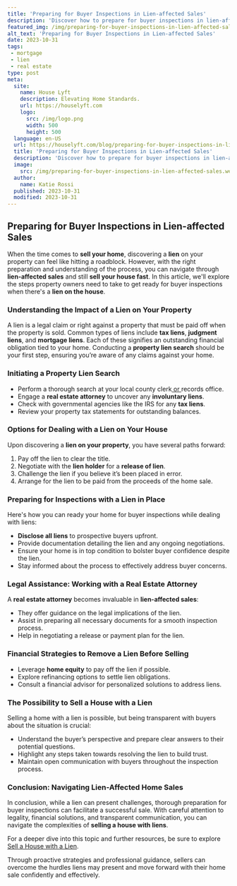 ```yaml
---
title: 'Preparing for Buyer Inspections in Lien-affected Sales'
description: 'Discover how to prepare for buyer inspections in lien-affected sales. Get expert tips and insights to satisfy the curious buyer without surprises.'
featured_img: /img/preparing-for-buyer-inspections-in-lien-affected-sales.webp
alt_text: 'Preparing for Buyer Inspections in Lien-affected Sales'
date: 2023-10-31
tags:
 - mortgage
 - lien
 - real estate
type: post
meta:
  site:
    name: House Lyft
    description: Elevating Home Standards.
    url: https://houselyft.com
    logo:
      src: /img/logo.png
      width: 500
      height: 500
  language: en-US
  url: https://houselyft.com/blog/preparing-for-buyer-inspections-in-lien-affected-sales
  title: 'Preparing for Buyer Inspections in Lien-affected Sales'
  description: 'Discover how to prepare for buyer inspections in lien-affected sales. Get expert tips and insights to satisfy the curious buyer without surprises.'
  image:
    src: /img/preparing-for-buyer-inspections-in-lien-affected-sales.webp
  author:
    name: Katie Rossi
  published: 2023-10-31
  modified: 2023-10-31
---
```



## Preparing for Buyer Inspections in Lien-affected Sales

When the time comes to **sell your home**, discovering a **lien** on your property can feel like hitting a roadblock. However, with the right preparation and understanding of the process, you can navigate through **lien-affected sales** and still **sell your house fast**. In this article, we'll explore the steps property owners need to take to get ready for buyer inspections when there's a **lien on the house**.

### Understanding the Impact of a Lien on Your Property

A lien is a legal claim or right against a property that must be paid off when the property is sold. Common types of liens include **tax liens**, **judgment liens**, and **mortgage liens**. Each of these signifies an outstanding financial obligation tied to your home. Conducting a **property lien search** should be your first step, ensuring you’re aware of any claims against your home.

### Initiating a Property Lien Search
  - Perform a thorough search at your local county clerk[  or  ](https://houselyft.com/blog/best-practices-for-communicating-with-lien-holders)records office.
  - Engage a **real estate attorney** to uncover any **involuntary liens**.
  - Check with governmental agencies like the IRS for any **tax liens**.
  - Review your property tax statements for outstanding balances.

### Options for Dealing with a Lien on Your House

Upon discovering a **lien on your property**, you have several paths forward:

1. Pay off the lien to clear the title.
2. Negotiate with the **lien holder** for a **release of lien**.
3. Challenge the lien if you believe it’s been placed in error.
4. Arrange for the lien to be paid from the proceeds of the home sale.

### Preparing for Inspections with a Lien in Place

Here's how you can ready your home for buyer inspections while dealing with liens:
  - **Disclose all liens** to prospective buyers upfront.
  - Provide documentation detailing the lien and any ongoing negotiations.
  - Ensure your home is in top condition to bolster buyer confidence despite the lien.
  - Stay informed about the process to effectively address buyer concerns.

### Legal Assistance: Working with a Real Estate Attorney

A **real estate attorney** becomes invaluable in **lien-affected sales**:
  - They offer guidance on the legal implications of the lien.
  - Assist in preparing all necessary documents for a smooth inspection process.
  - Help in negotiating a release or payment plan for the lien.

### Financial Strategies to Remove a Lien Before Selling
  - Leverage **home equity** to pay off the lien if possible.
  - Explore refinancing options to settle lien obligations.
  - Consult a financial advisor for personalized solutions to address liens.

### The Possibility to Sell a House with a Lien

Selling a home with a lien is possible, but being transparent with buyers about the situation is crucial:
  - Understand the buyer’s perspective and prepare clear answers to their potential questions.
  - Highlight any steps taken towards resolving the lien to build trust.
  - Maintain open communication with buyers throughout the inspection process.

### Conclusion: Navigating Lien-Affected Home Sales

In conclusion, while a lien can present challenges, thorough preparation for buyer inspections can facilitate a successful sale. With careful attention to legality, financial solutions, and transparent communication, you can navigate the complexities of **selling a house with liens**.

For a deeper dive into this topic and further resources, be sure to explore [Sell a House with a Lien](https://www.wearehomebuyers.com/blog/sell-a-house-with-a-lieu/).

Through proactive strategies and professional guidance, sellers can overcome the hurdles liens may present and move forward with their home sale confidently and effectively.